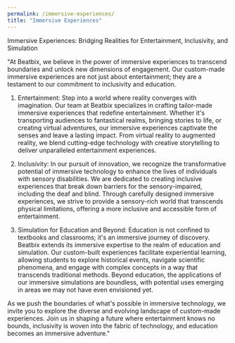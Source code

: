 ```yaml
---
permalink: /immersive-experiences/
title: "Immersive Experiences"
---
```


Immersive Experiences: Bridging Realities for Entertainment, Inclusivity, and Simulation

"At Beatbix, we believe in the power of immersive experiences to transcend boundaries and unlock new dimensions of engagement. Our custom-made immersive experiences are not just about entertainment; they are a testament to our commitment to inclusivity and education.

1. Entertainment:
Step into a world where reality converges with imagination. Our team at Beatbix specializes in crafting tailor-made immersive experiences that redefine entertainment. Whether it's transporting audiences to fantastical realms, bringing stories to life, or creating virtual adventures, our immersive experiences captivate the senses and leave a lasting impact. From virtual reality to augmented reality, we blend cutting-edge technology with creative storytelling to deliver unparalleled entertainment experiences.

2. Inclusivity:
In our pursuit of innovation, we recognize the transformative potential of immersive technology to enhance the lives of individuals with sensory disabilities. We are dedicated to creating inclusive experiences that break down barriers for the sensory-impaired, including the deaf and blind. Through carefully designed immersive experiences, we strive to provide a sensory-rich world that transcends physical limitations, offering a more inclusive and accessible form of entertainment.

3. Simulation for Education and Beyond:
Education is not confined to textbooks and classrooms; it's an immersive journey of discovery. Beatbix extends its immersive expertise to the realm of education and simulation. Our custom-built experiences facilitate experiential learning, allowing students to explore historical events, navigate scientific phenomena, and engage with complex concepts in a way that transcends traditional methods. Beyond education, the applications of our immersive simulations are boundless, with potential uses emerging in areas we may not have even envisioned yet.

As we push the boundaries of what's possible in immersive technology, we invite you to explore the diverse and evolving landscape of custom-made experiences. Join us in shaping a future where entertainment knows no bounds, inclusivity is woven into the fabric of technology, and education becomes an immersive adventure."

